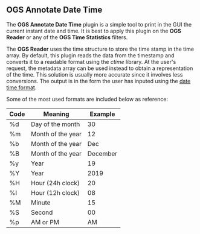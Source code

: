 ## OGS Annotate Date Time

The **OGS Annotate Date Time** plugin is a simple tool to print in the GUI the current instant date and time. It is best to apply this plugin on the **OGS Reader** or any of the **OGS Time Statistics** filters.

The **OGS Reader** uses the time structure to store the time stamp in the time array. By default, this plugin reads the data from the timestamp and converts it to a readable format using the _ctime_ library. At the user's request, the metadata array can be used instead to obtain a representation of the time. This solution is usually more accurate since it involves less conversions. The output is in the form the user has inputed using the [date time format](http://strftime.org/).

Some of the most used formats are included below as reference:

| Code | Meaning           | Example  |
| ---- |------------------ | -------- |
| %d   | Day of the month  | 30       |
| %m   | Month of the year | 12       |
| %b   | Month of the year | Dec      |
| %B   | Month of the year | December |
| %y   | Year              | 19       |
| %Y   | Year              | 2019     |
| %H   | Hour (24h clock)  | 20       |
| %I   | Hour (12h clock)  | 08       |
| %M   | Minute            | 15       |
| %S   | Second            | 00       |
| %p   | AM or PM          | AM       |
